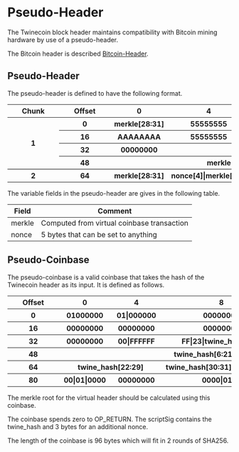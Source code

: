 # Pseudo-Header

The Twinecoin block header maintains compatibility with Bitcoin mining hardware by use of a pseudo-header.

The Bitcoin header is described [Bitcoin-Header](here).

## Pseudo-Header

The pseudo-header is defined to have the following format.

<table>
    <tr>
        <th style="min-width:100px">Chunk</th>
        <th style="min-width:100px">Offset</th>
        <th style="min-width:100px">0</th>
        <th style="min-width:100px">4</th>
        <th style="min-width:100px">8</th>
        <th style="min-width:100px">12</th>
    <tr>
    <th style="border-bottom: 1px solid #000; vertical-align:middle;" rowspan="4">1</th>
        <th>0</th>
        <th>merkle[28:31]</th>
        <th>55555555</th>
        <th>AAAAAAAA</th>
        <th>55555555</th>
    </tr>
    <tr>
        <th>16</th>
        <th>AAAAAAAA</th>
        <th>55555555</th>
        <th>AAAAAAAA</th>
        <th>55555555</th>
    </tr>
    <tr>
        <th>32</th>
        <th>00000000</th>
        <th colspan="3">merkle[0:11]</th>
    </tr>
    <tr>
        <th style="border-bottom: 1px solid #000;">48</th>
        <th style="border-bottom: 1px solid #000;" colspan="4">merkle[12:27]</th>
    </tr>
    <tr>
        <th>2</th>
        <th>64</th>
        <th>merkle[28:31]</th>
        <th>nonce[4]|merkle[1:3]</th>
        <th>merkle[4:7]</th>
        <th>nonce[0:3]</th>
    </tr>
</table>

The variable fields in the pseudo-header are gives in the following table.

|Field|Comment|
|-|-|
|merkle|Computed from virtual coinbase transaction|
|nonce|5 bytes that can be set to anything|The LSB of the timestamp field is included to allow time rolling|

## Pseudo-Coinbase

The pseudo-coinbase is a valid coinbase that takes the hash of the Twinecoin header as its input.  It is defined as follows.

<table>
    <tr>
        <th style="min-width:100px">Offset</th>
        <th style="min-width:100px">0</th>
        <th style="min-width:100px">4</th>
        <th style="min-width:100px">8</th>
        <th style="min-width:100px">12</th>
    <tr>
        <th>0</th>
        <th>01000000</th>
        <th>01|000000</th>
        <th>00000000</th>
        <th>00000000</th>
    </tr>
    <tr>
        <th>16</th>
        <th>00000000</th>
        <th>00000000</th>
        <th>00000000</th>
        <th>00000000</th>
    </tr>
    <tr>
        <th>32</th>
        <th>00000000</th>
        <th>00|FFFFFF</th>
        <th>FF|23|twine_hash[0:1]</th>
        <th>twine_hash[2:5]</th>
    </tr>
    <tr>
        <th>48</th>
        <th colspan="4">twine_hash[6:21]</th>
    </tr>
    <tr>
        <th>64</th>
        <th colspan="2">twine_hash[22:29]</th>
        <th>twine_hash[30:31]|nonce2[0:1]</th>
        <th>nonce[2]|000000</th>
    </tr>
    <tr>
        <th>80</th>
        <th>00|01|0000</th>
        <th>00000000</th>
        <th>0000|016a</th>
        <th>00000000</th>
    </tr>
</table>

The merkle root for the virtual header should be calculated using this coinbase.  

The coinbase spends zero to OP_RETURN.  The scriptSig contains the twine_hash and 3 bytes for an additional nonce.

The length of the coinbase is 96 bytes which will fit in 2 rounds of SHA256.

